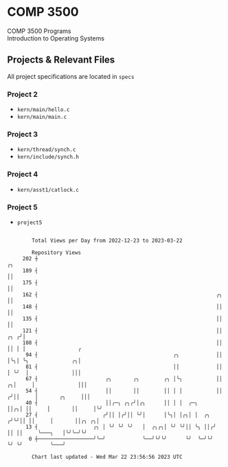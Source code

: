 # COMP 3500
COMP 3500 Programs  
Introduction to Operating Systems  
## Projects & Relevant Files
All project specifications are located in `specs`
### Project 2
- `kern/main/hello.c`
- `kern/main/main.c`
### Project 3
- `kern/thread/synch.c`
- `kern/include/synch.h`
### Project 4
- `kern/asst1/catlock.c`
### Project 5
- `project5`

```

        Total Views per Day from 2022-12-23 to 2023-03-22

        Repository Views
     202 ┼                                                                     ╭╮
     189 ┤                                                                     ││
     175 ┤                                                                     ││
     162 ┤                                                          ╭╮         ││
     148 ┤                                                          ││         ││
     135 ┤                                                          ││         ││
     121 ┤                                                          ││     ╭╮ ╭╯│
     108 ┤                                                          ││     ││ │ │                 ╭
      94 ┤                                            ╭╮            ││     │╰╮│ ╰╮              ╭╮│
      81 ┤                                            ││            ││     │ ╰╯  │              │││
      67 ┤                      ╭╮       ╭╮        ╭╮ │╰╮           ││   ╭╮│     │              │││
      54 ┤                      ││       ││        ││ │ │           ││  ╭╯││     │       ╭╮     │││
      40 ┤                      ││╭─╮ ╭╮╭╯│╭╮      ││ │ │  ╭─╮      ││╭╮│ ││     │       ││     │╰╯
      27 ┤                     ╭╯││ │╭╯││ ╰╯│      │╰╮│ │╭╮│ │  ╭╮ ╭╯╰╯││ ││     │       ││╭╮ ╭╮│
      13 ┤                  ╭╮ │ ╰╯ ╰╯ ╰╯   │  ╭╮╭╮│ ╰╯ ╰╯││ ╰╮ ││╭╯   ││ ││     ╰───╮   │╰╯╰─╯╰╯
       0 ┼──────────────────╯╰─╯            ╰──╯╰╯╰╯      ╰╯  ╰─╯╰╯    ╰╯ ╰╯         ╰───╯

        Chart last updated - Wed Mar 22 23:56:56 2023 UTC
        
```
